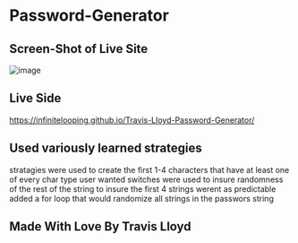 # Password-Generator

## Screen-Shot of Live Site
![image](https://user-images.githubusercontent.com/88291158/135738181-adaba67d-4c8f-48aa-acd4-88d9651d0de9.png)

## Live Side
https://infinitelooping.github.io/Travis-Lloyd-Password-Generator/

## Used variously learned strategies
stratagies were used to create the first 1-4 characters that have at least one of every char type user wanted
switches were used to insure randomness of the rest of the string
to insure the first 4 strings werent as predictable added a for loop that would randomize all strings in the passwors string

## Made With Love By Travis Lloyd

